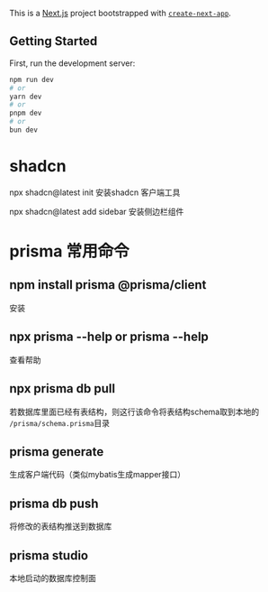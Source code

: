 This is a [Next.js](https://nextjs.org) project bootstrapped with [`create-next-app`](https://nextjs.org/docs/app/api-reference/cli/create-next-app).

## Getting Started

First, run the development server:

```bash
npm run dev
# or
yarn dev
# or
pnpm dev
# or
bun dev
```

# shadcn

npx shadcn@latest init 安装shadcn 客户端工具

npx shadcn@latest add sidebar 安装侧边栏组件

# prisma 常用命令

## npm install prisma @prisma/client

安装

## npx prisma --help    or   prisma --help

查看帮助

## npx prisma db pull

若数据库里面已经有表结构，则这行该命令将表结构schema取到本地的 `/prisma/schema.prisma`目录

## prisma generate

生成客户端代码（类似mybatis生成mapper接口）

## prisma db push

将修改的表结构推送到数据库

## prisma studio

本地启动的数据库控制面